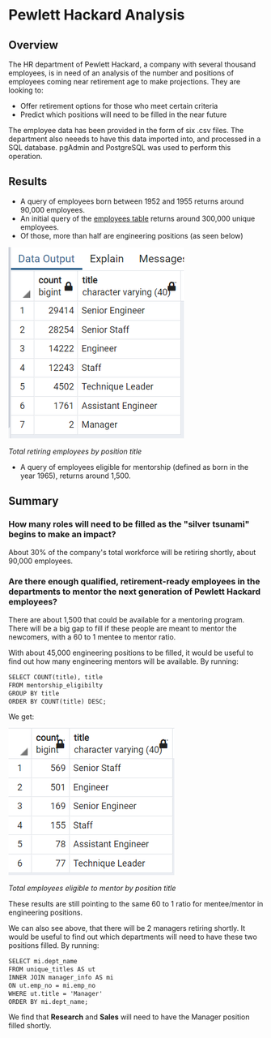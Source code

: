 # Pewlett Hackard Analysis

## Overview
The HR department of Pewlett Hackard, a company with several thousand employees, is in need of an analysis of the number and positions of employees coming near retirement age to make projections. They are looking to:
- Offer retirement options for those who meet certain criteria
- Predict which positions will need to be filled in the near future

The employee data has been provided in the form of six .csv files. The department also neeeds to have this data imported into, and processed in a SQL database. pgAdmin and PostgreSQL was used to perform this operation.

## Results
- A query of employees born between 1952 and 1955 returns around 90,000 employees. 
- An initial query of the [employees table](data/employees.csv) returns around 300,000 unique employees.
- Of those, more than half are engineering positions (as seen below)

![screenshot of total retiring employees by position title](queries/retiring_titles.png)

*Total retiring employees by position title*

 - A query of employees eligible for mentorship (defined as born in the year 1965), returns around 1,500. 
 
## Summary

### How many roles will need to be filled as the "silver tsunami" begins to make an impact?
About 30% of the company's total workforce will be retiring shortly, about 90,000 employees.

### Are there enough qualified, retirement-ready employees in the departments to mentor the next generation of Pewlett Hackard employees?
There are about 1,500 that could be available for a mentoring program. There will be a big gap to fill if these people are meant to mentor the newcomers, with a 60 to 1 mentee to mentor ratio.

With about 45,000 engineering positions to be filled, it would be useful to find out how many engineering mentors will be available. By running:
```
SELECT COUNT(title), title
FROM mentorship_eligibilty
GROUP BY title
ORDER BY COUNT(title) DESC;
```
We get:

![screenshot of total employees eligible to mentor by position title](queries/mentors_titles.png)

*Total employees eligible to mentor by position title*

These results are still pointing to the same 60 to 1 ratio for mentee/mentor in engineering positions.

We can also see above, that there will be 2 managers retiring shortly. It would be useful to find out which departments will need to have these two positions filled. By running:
```
SELECT mi.dept_name
FROM unique_titles AS ut
INNER JOIN manager_info AS mi
ON ut.emp_no = mi.emp_no
WHERE ut.title = 'Manager'
ORDER BY mi.dept_name;
```
We find that **Research** and **Sales** will need to have the Manager position filled shortly.